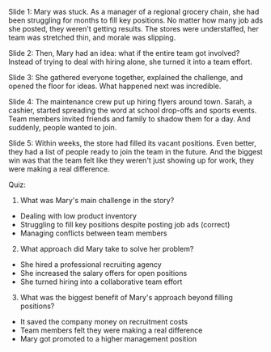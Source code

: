 Slide 1:
Mary was stuck. As a manager of a regional grocery chain, she had been struggling for months to fill key positions. No matter how many job ads she posted, they weren't getting results.
The stores were understaffed, her team was stretched thin, and morale was slipping.

Slide 2:
Then, Mary had an idea: what if the entire team got involved? Instead of trying to deal with hiring alone, she turned it into a team effort.

Slide 3:
She gathered everyone together, explained the challenge, and opened the floor for ideas. What happened next was incredible.

Slide 4:
The maintenance crew put up hiring flyers around town. Sarah, a cashier, started spreading the word at school drop-offs and sports events. Team members invited friends and family to shadow them for a day.
And suddenly, people wanted to join.

Slide 5:
Within weeks, the store had filled its vacant positions. Even better, they had a list of people ready to join the team in the future.
And the biggest win was that the team felt like they weren't just showing up for work, they were making a real difference.

Quiz:
1. What was Mary's main challenge in the story?
- Dealing with low product inventory
- Struggling to fill key positions despite posting job ads (correct)
- Managing conflicts between team members

2. What approach did Mary take to solve her problem?
- She hired a professional recruiting agency
- She increased the salary offers for open positions
- She turned hiring into a collaborative team effort

3. What was the biggest benefit of Mary's approach beyond filling positions?
- It saved the company money on recruitment costs
- Team members felt they were making a real difference
- Mary got promoted to a higher management position